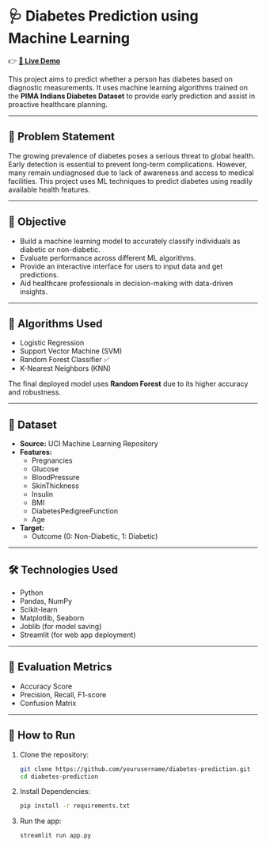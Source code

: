 # 🩺 Diabetes Prediction using Machine Learning


👉 **[🔗 Live Demo](https://ritusagar225-diabetes-prediction-app-vyknrv.streamlit.app/)**

This project aims to predict whether a person has diabetes based on diagnostic measurements. It uses machine learning algorithms trained on the **PIMA Indians Diabetes Dataset** to provide early prediction and assist in proactive healthcare planning.

---

## 📌 Problem Statement

The growing prevalence of diabetes poses a serious threat to global health. Early detection is essential to prevent long-term complications. However, many remain undiagnosed due to lack of awareness and access to medical facilities. This project uses ML techniques to predict diabetes using readily available health features.

---

## 🎯 Objective

- Build a machine learning model to accurately classify individuals as diabetic or non-diabetic.
- Evaluate performance across different ML algorithms.
- Provide an interactive interface for users to input data and get predictions.
- Aid healthcare professionals in decision-making with data-driven insights.

---

## 🧠 Algorithms Used

- Logistic Regression
- Support Vector Machine (SVM)
- Random Forest Classifier ✅
- K-Nearest Neighbors (KNN)

The final deployed model uses **Random Forest** due to its higher accuracy and robustness.

---

## 📂 Dataset

- **Source:** UCI Machine Learning Repository
- **Features:**
  - Pregnancies
  - Glucose
  - BloodPressure
  - SkinThickness
  - Insulin
  - BMI
  - DiabetesPedigreeFunction
  - Age
- **Target:**
  - Outcome (0: Non-Diabetic, 1: Diabetic)

---

## 🛠️ Technologies Used

- Python
- Pandas, NumPy
- Scikit-learn
- Matplotlib, Seaborn
- Joblib (for model saving)
- Streamlit (for web app deployment)

---

## 🧪 Evaluation Metrics

- Accuracy Score
- Precision, Recall, F1-score
- Confusion Matrix

---

## 🚀 How to Run

1. Clone the repository:
   ```bash
   git clone https://github.com/yourusername/diabetes-prediction.git
   cd diabetes-prediction

2. Install Dependencies:
   ```bash
   pip install -r requirements.txt

4. Run the app:
   ```bash
   streamlit run app.py

